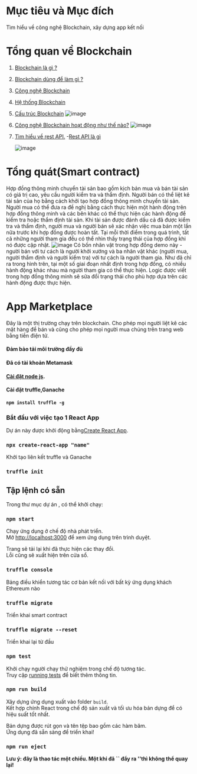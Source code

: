 # Mục tiêu và Mục đích

  Tìm hiểu về công nghệ Blockchain, xây dựng app kết nối
       
#  Tổng quan về Blockchain


1. [Blockchain là gì ?](https://github.com/NguyenHaDoanh/se07-24.1/blob/main/Definition/Blockchain)
2. [Blockchain dùng để làm gì ?](https://github.com/NguyenHaDoanh/se07-24.1/blob/main/Definition/Use)
3. [Công nghệ Blockchain](https://github.com/NguyenHaDoanh/se07-24.1/blob/main/Definition/Tech)
4. [Hệ thống Blockchain](https://github.com/NguyenHaDoanh/se07-24.1/blob/main/Definition/System)
5. [Cấu trúc Blockchain](https://github.com/NguyenHaDoanh/se07-24.1/blob/main/Definition/Structure)
       ![image](https://user-images.githubusercontent.com/92350565/150643595-f616cff5-b4e9-4154-8126-c5ccb2a118f1.png)
6. [Công nghệ Blockchain hoạt động như thế nào?](https://github.com/NguyenHaDoanh/se07-24.1/blob/main/Definition/Operation)
      ![image](https://user-images.githubusercontent.com/86102398/150788959-3b9db011-7c9e-46a2-8507-2f18e16ab167.png)
7. [Tìm hiểu về rest API.](https://www.redhat.com/en/topics/api/what-is-a-rest-api?fbclid=IwAR3LFXGv7ET1Lu9_MdPFU0NxX92vHVXwGm6xNDvXNPOwmImbQeWFX5XUV3o)
  -[Rest API là gì](https://itnavi.com.vn/blog/rest-api-la-gi/)
  
    ![image](https://user-images.githubusercontent.com/92350565/150643594-b1edf0e3-f0eb-4dfa-9442-d02f40c6d791.png)



# Tổng quát(Smart contract)
Hợp đồng thông minh chuyển tài sản bao gồm kịch bản mua và bán tài sản có giá trị cao, yêu cầu người kiểm tra và thẩm định. Người bán có thể liệt kê tài sản của họ bằng cách khởi tạo hợp đồng thông minh chuyển tài sản. Người mua có thể đưa ra đề nghị bằng cách thực hiện một hành động trên hợp đồng thông minh và các bên khác có thể thực hiện các hành động để kiểm tra hoặc thẩm định tài sản. Khi tài sản được đánh dấu cả đã được kiểm tra và thẩm định, người mua và người bán sẽ xác nhận việc mua bán một lần nữa trước khi hợp đồng được hoàn tất. Tại mỗi thời điểm trong quá trình, tất cả những người tham gia đều có thể nhìn thấy trạng thái của hợp đồng khi nó được cập nhật. 
![image](https://user-images.githubusercontent.com/86102398/138625413-45b50ebf-0624-4e74-b9f7-c432f29acedb.png)
Có bốn nhân vật trong hợp đồng demo này - người bán với tư cách là người khởi xướng và ba nhân vật khác (người mua, người thẩm định và người kiểm tra) với tư cách là người tham gia. Như đã chỉ ra trong hình trên, tại một số giai đoạn nhất định trong hợp đồng, có nhiều hành động khác nhau mà người tham gia có thể thực hiện. Logic được viết trong hợp đồng thông minh sẽ sửa đổi trạng thái cho phù hợp dựa trên các hành động được thực hiện. 

# App Marketplace
Đây là một thị trường chạy trên blockchain. Cho phép mọi người liệt kê các mặt hàng để bán và cũng cho phép mọi người mua chúng trên trang web bằng tiền điện tử.

   #### Đảm bảo tải môi trường đầy đủ 
   #### Đã có tài khoản Metamask
   #### [Cài đặt node js](nodejs.org).
   #### Cài đặt truffle,Ganache
   #### `npm install truffle -g`
### Bắt đầu với việc tạo 1 React App
 Dự án này được khởi động bằng[Create React App](https://github.com/facebook/create-react-app).
 ### `npx create-react-app "name"`
   Khởi tạo liên kết truffle và Ganache
   ### `truffle init`
   
## Tập lệnh có sẵn

Trong thư mục dự án , có thể khởi chạy:

### `npm start`

Chạy ứng dụng ở chế độ nhà phát triển.\
Mở [http://localhost:3000](http://localhost:3000) để xem ứng dụng trên trình duyệt.

Trang sẽ tải lại khi đã thực hiện các thay đổi.\
Lỗi cũng sẽ xuất hiện trên cửa sổ.
###

### `truffle console`

Bảng điều khiển tương tác cơ bản kết nối với bất kỳ ứng dụng khách Ethereum nào
 
### `truffle migrate` 

Triển khai smart contract
### `truffle migrate --reset`

Triển khai lại từ đầu
### `npm test`

 Khởi chạy người chạy thử nghiệm trong chế độ tương tác.\
Truy cập [running tests](https://facebook.github.io/create-react-app/docs/running-tests) để biết thêm thông tin.

### `npm run build`

Xây dựng ứng dụng xuất vào folder `build`.\
Kết hợp chính React trong chế độ sản xuất và tối ưu hóa bản dựng để có hiệu suất tốt nhất.

Bản dựng được rút gọn và tên tệp bao gồm các hàm băm.\
Ứng dụng đã sẵn sàng để triển khai!

### `npm run eject`

**Lưu ý: đây là thao tác một chiều. Một khi đã `` đẩy ra ''thì không thể quay lại!**


  
